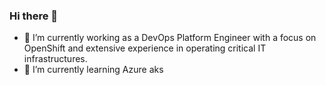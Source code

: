 ### Hi there 👋

- 🔭 I’m currently working as a DevOps Platform Engineer with a focus on OpenShift and extensive experience in operating critical IT infrastructures.
- 🌱 I’m currently learning Azure aks

